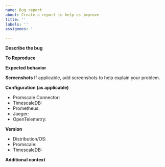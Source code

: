 ```yaml
---
name: Bug report
about: Create a report to help us improve
title: ''
labels: ''
assignees: ''

---
```


**Describe the bug**
<A clear and concise description of what the bug is.>

**To Reproduce**
<Steps to reproduce the behavior:>

**Expected behavior**
<A clear and concise description of what you expected to happen.>

**Screenshots**
If applicable, add screenshots to help explain your problem.

**Configuration (as applicable)**
 - Promscale Connector:
 - TimescaleDB:
 - Prometheus:
 - Jaeger:
 - OpenTelemetry:

**Version**
 - Distribution/OS: 
 - Promscale: 
 - TimescaleDB:

**Additional context**
<Add any other context about the problem here.>
